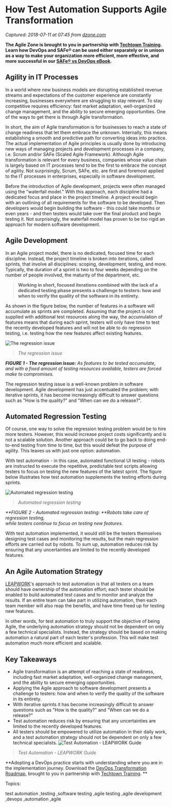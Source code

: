 # How Test Automation Supports Agile Transformation

_Captured: 2018-07-11 at 07:45 from [dzone.com](https://dzone.com/articles/how-test-automation-supports-agile-transformation?edition=385216&utm_source=Zone%20Newsletter&utm_medium=email&utm_campaign=agile%202018-07-10)_

**The Agile Zone is brought to you in partnership with [Techtown Training](https://dzone.com/go?i=275424&u=http%3A%2F%2Ftechtowntraining.com%2F%3Futm_source%3Ddzone%26utm_medium%3Dfooter). Learn how DevOps and SAFe® can be used either separately or in unison as a way to make your organization more efficient, more effective, and more successful in our [SAFe® vs DevOps eBook](https://dzone.com/go?i=275424&u=http%3A%2F%2Fpages.aspeinc.com%2FSAFe-vs-DevOps.html%3Futm_source%3Ddzone%26utm_medium%3Dfooter%26utm_campaign%3Dsafe_vs_devops%26utm_content%3Debook).**

## Agility in IT Processes

In a world where new business models are disrupting established revenue streams and expectations of the customer experience are constantly increasing, businesses everywhere are struggling to stay relevant. To stay competitive requires efficiency: fast market adaptation, well-organized change management, and the ability to secure emerging opportunities. One of the ways to get there is through Agile transformation.

In short, the aim of Agile transformation is for businesses to reach a state of change readiness that let them embrace the unknown. Internally, this means establishing a smooth and predictive path for converting ideas into practice. The actual implementation of Agile principles is usually done by introducing new ways of managing projects and development processes in a company, i.e. Scrum and/or SAFe (Scaled Agile Framework). Although Agile transformation is relevant for every business, companies whose value chain is largely based on IT processes tend to be the first to embrace the concept of agility. Not surprisingly, Scrum, SAFe, etc. are first and foremost applied to the IT processes in enterprises, especially in software development.

Before the introduction of Agile development, projects were often managed using the "waterfall model." With this approach, each discipline had a dedicated focus and place in the project timeline. A project would begin with an outlining of all requirements for the software to be developed. Then developers would begin building the software - this could take months or even years - and then testers would take over the final product and begin testing it. Not surprisingly, the waterfall model has proven to be too rigid an approach for modern software development.

## Agile Development

In an Agile project model, there is no dedicated, focused time for each discipline. Instead, the project timeline is broken into iterations, called sprints, that involve all disciplines: scoping, development, testing, and more. Typically, the duration of a sprint is two to four weeks depending on the number of people involved, the maturity of the department, etc.

> **Working in short, focused iterations combined with the lack of a dedicated testing phase presents a challenge to testers: how and when to verify the quality of the software in its entirety.**

As shown in the figure below, the number of features in a software will accumulate as sprints are completed. Assuming that the project is not supplied with additional test resources along the way, the accumulation of features means that during each sprint, testers will only have time to test the recently developed features and will not be able to do regression testing, i.e. testing how the new features affect existing features.

![The regression issue](https://dzone.com/storage/temp/9531962-graphic-the-regression-issue.jpg)

> _The regression issue_

_**FIGURE 1 - The regression issue:** As features to be tested accumulate,  
and with a fixed amount of testing resources available, testers are forced make to compromises._

The regression testing issue is a well-known problem in software development. Agile development has just accentuated the problem; with iterative sprints, it has become increasingly difficult to answer questions such as "How is the quality?" and "When can we do a release?".

## Automated Regression Testing

Of course, one way to solve the regression testing problem would be to hire more testers. However, this would increase project costs significantly and is not a scalable solution. Another approach could be to go back to doing end-to-end testing from time to time, but this would defeat the purpose of agility. This leaves us with just one option: automation.

With test automation - in this case, automated functional UI testing - robots are instructed to execute the repetitive, predictable test scripts allowing testers to focus on testing the new features of the latest sprint. The figure below illustrates how test automation supplements the testing efforts during sprints.

![Automated regression testing](https://dzone.com/storage/temp/9531971-graphic-automated-regression-testing.jpg)

> _Automated regression testing_

_**FIGURE 2 - Automated regression testing: **Robots take care of regression testing,   
while testers continue to focus on testing new features._

With test automation implemented, it would still be the testers themselves designing test cases and monitoring the results, but the main regression efforts are carried out by robots. To sum up, automation reduces risk by ensuring that any uncertainties are limited to the recently developed features.

## An Agile Automation Strategy

[LEAPWORK](http://www.leapwork.com)'s approach to test automation is that all testers on a team should have ownership of the automation effort; each tester should be enabled to build automated test cases and to monitor and analyze the results. If an entire team can take part in utilizing automation, then each team member will also reap the benefits, and have time freed up for testing new features.

In other words, for test automation to truly support the objective of being Agile, the underlying automation strategy should not be dependent on only a few technical specialists. Instead, the strategy should be based on making automation a natural part of each tester's profession. This will make test automation much more efficient and scalable.

## Key Takeaways

  * Agile transformation is an attempt of reaching a state of readiness, including fast market adaptation, well-organized change management, and the ability to secure emerging opportunities.
  * Applying the Agile approach to software development presents a challenge to testers: how and when to verify the quality of the software in its entirety.
  * With iterative sprints it has become increasingly difficult to answer questions such as "How is the quality?" and "When can we do a release?"
  * Test automation reduces risk by ensuring that any uncertainties are limited to the recently developed features.
  * All testers should be empowered to utilize automation in their daily work, and a test automation strategy should not be dependent on only a few technical specialists.
![Test Automation - LEAPWORK Guide](https://dzone.com/storage/temp/9531985-cluster-banner-test-automation.png)

> _Test Automation - LEAPWORK Guide_

**Adopting a DevOps practice starts with understanding where you are in the implementation journey. Download the [DevOps Transformation Roadmap](https://dzone.com/go?i=266427&u=http%3A%2F%2Fpages.techtowntraining.com%2FDevOpsRoadmapDzone_DevOpsTransformationRoadmap.html%3Futm_source%3Ddzone%26utm_medium%3Dheader%26utm_campaign%3Ddevops-transformation), brought to you in partnership with [Techtown Training](https://dzone.com/go?i=266427&u=http%3A%2F%2Fwww.techtowntraining.com%2F). **

Topics:

test automation ,testing ,software testing ,agile testing ,agile development ,devops ,automation ,agile
